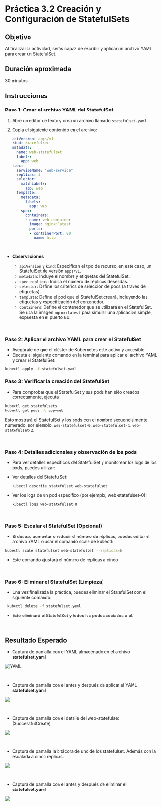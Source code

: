 # Práctica 3.2 Creación y Configuración de StatefulSets

## Objetivo
Al finalizar la actividad, serás capaz de escribir y aplicar un archivo YAML para crear un StatefulSet.

## Duración aproximada
30 minutos

## Instrucciones

### Paso 1: Crear el archivo YAML del StatefulSet

1. Abre un editor de texto y crea un archivo llamado `statefulset.yaml`.

2. Copia el siguiente contenido en el archivo:

   ```yaml
   apiVersion: apps/v1
   kind: StatefulSet
   metadata:
     name: web-statefulset
     labels:
       app: web
   spec:
     serviceName: "web-service"
     replicas: 3
     selector:
       matchLabels:
         app: web
     template:
       metadata:
         labels:
           app: web
       spec:
         containers:
         - name: web-container
           image: nginx:latest
           ports:
           - containerPort: 80
             name: http

<br/>


-   **Observaciones** 

    -   `apiVersion` y `kind`: Especifican el tipo de recurso, en este caso, un StatefulSet de versión `apps/v1`.
    - `metadata`: Incluye el nombre y etiquetas del StatefulSet.
    - `spec.replicas`: Indica el número de réplicas deseadas.
    - `selector`: Define los criterios de selección de pods (a través de etiquetas).
    - `template`: Define el pod que el StatefulSet creará, incluyendo las etiquetas y especificación del contenedor.
    - `containers`: Define el contenedor que se utilizará en el StatefulSet. Se usa la imagen `nginx:latest` para simular una aplicación simple, expuesta en el puerto 80.



<br/>

### Paso 2: Aplicar el archivo YAML para crear el StatefulSet

- Asegúrate de que el clúster de Kubernetes esté activo y accesible.
- Ejecuta el siguiente comando en la terminal para aplicar el archivo YAML y crear el StatefulSet:

```bash
kubectl apply -f statefulset.yaml
```

### Paso 3: Verificar la creación del StatefulSet

- Para comprobar que el StatefulSet y sus pods han sido creados correctamente, ejecuta:

```bash
kubectl get statefulsets
kubectl get pods -l app=web
```

Esto mostrará el StatefulSet y los pods con el nombre secuencialmente numerado, por ejemplo, `web-statefulset-0`, `web-statefulset-1`, `web-statefulset-2`.


<br/>

### Paso 4: Detalles adicionales y observación de los pods

- Para ver detalles específicos del StatefulSet y monitorear los logs de los pods, puedes utilizar:

- Ver detalles del StatefulSet:

  ```bash
  kubectl describe statefulset web-statefulset
  ```

- Ver los logs de un pod específico (por ejemplo, web-statefulset-0):

  ```bash
  kubectl logs web-statefulset-0
  ```

<br/>

### Paso 5: Escalar el StatefulSet (Opcional)

- Si deseas aumentar o reducir el número de réplicas, puedes editar el archivo YAML o usar el comando scale de kubectl:

```bash
kubectl scale statefulset web-statefulset --replicas=5
```

- Este comando ajustará el número de réplicas a cinco.

<br/>

### Paso 6: Eliminar el StatefulSet (Limpieza)

- Una vez finalizada la práctica, puedes eliminar el StatefulSet con el siguiente comando:


```bash
 kubectl delete -f statefulset.yaml
```

- Esto eliminará el StatefulSet y todos los pods asociados a él.

<br/>

## Resultado Esperado

- Captura de pantalla con el YAML almacenado en el archivo **statefulset.yaml**

![YAML](../images/u3_2_1.png)

<br/>

- Captura de pantalla con el antes y después de aplicar el YAML **statefulset.yaml**

![](../images/u3_2_2.png)

 
 <br/>

- Captura de pantalla con el detalle del web-statefulset (SuccessfulCreate)

![](../images/u3_2_3.png)

<br/>

- Captura de pantalla la bitácora de uno de los statefulset. Además con la escalada a cinco replicas.

![](../images/u3_2_4.png)

<br/>

- Captura de pantalla con el antes y después de eliminar el **statefulset.yaml**

![](../images/u3_2_5.png)
 